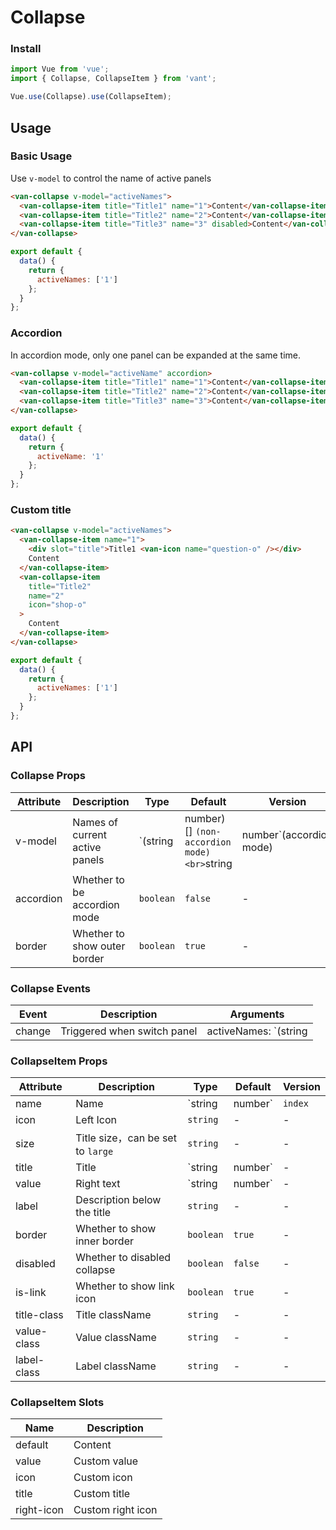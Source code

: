 # Collapse

### Install

``` javascript
import Vue from 'vue';
import { Collapse, CollapseItem } from 'vant';

Vue.use(Collapse).use(CollapseItem);
```

## Usage

### Basic Usage

Use `v-model` to control the name of active panels

```html
<van-collapse v-model="activeNames">
  <van-collapse-item title="Title1" name="1">Content</van-collapse-item>
  <van-collapse-item title="Title2" name="2">Content</van-collapse-item>
  <van-collapse-item title="Title3" name="3" disabled>Content</van-collapse-item>
</van-collapse>
```

``` javascript
export default {
  data() {
    return {
      activeNames: ['1']
    };
  }
};
```

### Accordion

In accordion mode, only one panel can be expanded at the same time.

```html
<van-collapse v-model="activeName" accordion>
  <van-collapse-item title="Title1" name="1">Content</van-collapse-item>
  <van-collapse-item title="Title2" name="2">Content</van-collapse-item>
  <van-collapse-item title="Title3" name="3">Content</van-collapse-item>
</van-collapse>
```

``` javascript
export default {
  data() {
    return {
      activeName: '1'
    };
  }
};
```

### Custom title

```html
<van-collapse v-model="activeNames">
  <van-collapse-item name="1">
    <div slot="title">Title1 <van-icon name="question-o" /></div>
    Content
  </van-collapse-item>
  <van-collapse-item
    title="Title2"
    name="2"
    icon="shop-o"
  >
    Content
  </van-collapse-item>
</van-collapse>
```

``` javascript
export default {
  data() {
    return {
      activeNames: ['1']
    };
  }
};
```

## API

### Collapse Props

| Attribute | Description | Type | Default | Version |
|------|------|------|------|------|
| v-model | Names of current active panels | `(string | number)[] `(non-accordion mode)<br>`string | number`(accordion mode) | - | - |
| accordion | Whether to be accordion mode | `boolean` | `false` | - |
| border | Whether to show outer border | `boolean` | `true` | - |

### Collapse Events

| Event | Description | Arguments |
|------|------|------|
| change | Triggered when switch panel | activeNames: `(string | number)[] `(non-accordion mode) / `string | number`(accordion mode) |

### CollapseItem Props

| Attribute | Description | Type | Default | Version |
|------|------|------|------|------|
| name | Name | `string | number` | `index` | - |
| icon | Left Icon | `string` | - | - |
| size | Title size，can be set to `large` | `string` | - | - |
| title | Title | `string | number` | - | - |
| value | Right text | `string | number` | - | - |
| label | Description below the title | `string` | - | - |
| border | Whether to show inner border | `boolean` | `true` | - |
| disabled | Whether to disabled collapse | `boolean` | `false` | - |
| is-link | Whether to show link icon | `boolean` | `true` | - |
| title-class | Title className | `string` | - | - |
| value-class | Value className | `string` | - | - |
| label-class | Label className | `string` | - | - |

### CollapseItem Slots

| Name | Description |
|------|------|
| default | Content |
| value | Custom value |
| icon | Custom icon |
| title | Custom title |
| right-icon | Custom right icon |
